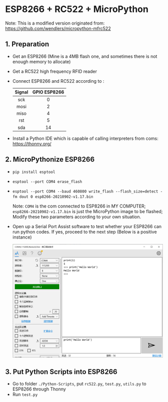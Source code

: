 # ESP8266  + RC522 + MicroPython

Note: This is a modified version originated from: https://github.com/wendlers/micropython-mfrc522

## 1. Preparation

+ Get an ESP8266 (Mine is a 4MB flash one, and sometimes there is not enough memory to allocate)

+ Get a RC522 high frequency RFID reader

+ Connect ESP8266 and RC522 according to :

  | Signal | GPIO ESP8266 |
  | :----: | :----------: |
  |  sck   |      0       |
  |  mosi  |      2       |
  |  miso  |      4       |
  |  rst   |      5       |
  |  sda   |      14      |

+ Install a Python IDE which is capable of calling interpreters from coms: https://thonny.org/

## 2. MicroPythonize ESP8266

+ `pip install esptool`

+ `esptool --port COM4 erase_flash`

+ `esptool --port COM4 --baud 460800 write_flash --flash_size=detect -fm dout 0 esp8266-20210902-v1.17.bin`

  Note: `COM4` is the com connected to ESP8266 in MY COMPUTER; `esp8266-20210902-v1.17.bin` is just the MicroPython image to be flashed; Modify these two parameters according to your own situation.

+ Open up a Serial Port Assist software to test whether your ESP8266 can run python codes. If yes, proceed to the next step (Below is a positive instance)

  <img src=".\Readme-pics\image-20210921160127679.png" alt="image-20210921160127679" style="zoom:50%;" />

## 3. Put Python Scripts into ESP8266

+ Go to folder `./Python-Scripts`, put `rc522.py`, `test.py`, `utils.py` to ESP8266 through Thonny
+ Run `test.py`

